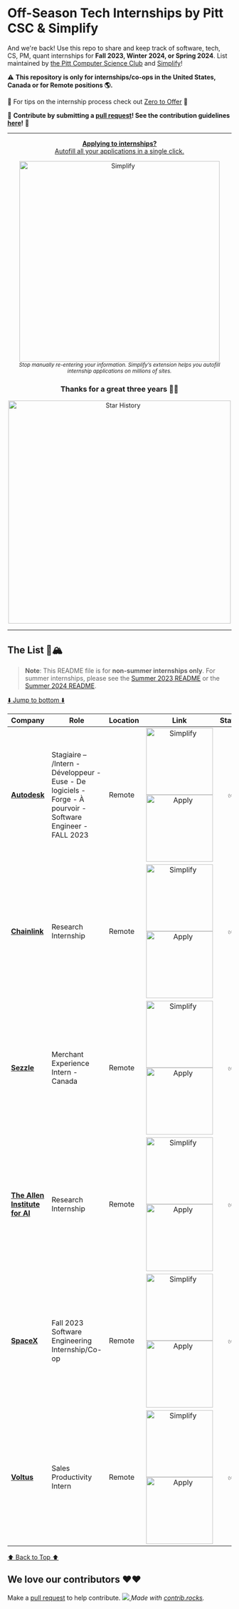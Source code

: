 # Off-Season Tech Internships by Pitt CSC & Simplify
And we're back! Use this repo to share and keep track of software, tech, CS, PM, quant internships for **Fall 2023, Winter 2024, or Spring 2024**. List maintained by [the Pitt Computer Science Club](https://pittcsc.org/) and [Simplify](https://simplify.jobs/)!

:warning: **This repository is only for internships/co-ops in the United States, Canada or for Remote positions :earth_americas:.**

🧠 For tips on the internship process check out [Zero to Offer](https://www.pittcs.wiki/zero-to-offer) 🧠

🙏 **Contribute by submitting a [pull request](https://github.com/susam/gitpr#create-pull-request)! See the contribution guidelines [here](https://github.com/pittcsc/Summer2024-Internships/blob/dev/CONTRIBUTING.md)!** 🙏

---
<div align="center">
  <p>
    <a href="https://simplify.jobs/?utm_source=pittcsc&utm_medium=internships_repo">
      <b>Applying to internships?</b>
      <br>
      Autofill all your applications in a single click.
      <br>
      <div>
        <a href="https://simplify.jobs/?utm_source=pittcsc&utm_medium=internships_repo">
          <img src="https://res.cloudinary.com/dpeo4xcnc/image/upload/v1636594918/simplify_pittcsc.png" width="450" alt="Simplify">
        </a>
      </div>
    </a>
    <sub><i>Stop manually re-entering your information. Simplify’s extension helps you autofill internship applications on millions of sites.</i></sub>
  </p>
</div>

<div align="center">
  <h3>
    Thanks for a great three years 💖💖
  </h3>
  <p>
    <img src="https://api.star-history.com/svg?repos=pittcsc/Summer2024-Internships&type=Date" width="500" alt="Star History">
  </p>
</div>

---

## The List 🚴🏔
> **Note**:
> This README file is for **non-summer internships only**. For summer internships, please see the [Summer 2023 README](https://github.com/pittcsc/Summer2024-Internships/blob/dev/README-2023.md) or the [Summer 2024 README](https://github.com/pittcsc/Summer2024-Internships/blob/dev/README.md).

[⬇️ Jump to bottom ⬇️](https://github.com/pittcsc/Summer2024-Internships/blob/dev/README-Off-Season.md#we-love-our-contributors-%EF%B8%8F%EF%B8%8F)
<!-- Please leave a one line gap between this and the table TABLE_START (DO NOT CHANGE THIS LINE) -->

| Company | Role | Location | Link | Status |
| --- | --- | --- | :---: | :---: |
| **[Autodesk](https://simplify.jobs/c/autodesk)** | Stagiaire – /Intern - Développeur - Euse - De logiciels - Forge - À pourvoir - Software Engineer - FALL 2023 | Remote | <a href="https://simplify.jobs/p/f888c90f-e621-46bf-9c0f-35436174dfe7"><img src="https://i.imgur.com/kvraaHg.png" width="150" alt="Simplify"></a><a href="https://autodesk.wd1.myworkdayjobs.com/Ext/job/Quebec-CAN---Remote/Intern--Software-Developer--Fall-2023-_23WD66924"><img src="https://i.imgur.com/5JF7mJI.png" width="150" alt="Apply"></a> | ✅ |
| **[Chainlink](https://simplify.jobs/c/chainlink)** | Research Internship | Remote | <a href="https://simplify.jobs/p/7f0f586f-0442-44ed-9889-a49423a78b43"><img src="https://i.imgur.com/kvraaHg.png" width="150" alt="Simplify"></a><a href="https://jobs.lever.co/chainlink/c79ebded-4d90-417f-8958-fbaffdae6018/apply"><img src="https://i.imgur.com/5JF7mJI.png" width="150" alt="Apply"></a> | ✅ |
| **[Sezzle](https://simplify.jobs/c/sezzle)** | Merchant Experience Intern - Canada | Remote | <a href="https://simplify.jobs/p/4128e528-d401-4f69-80de-677fed6f7371"><img src="https://i.imgur.com/kvraaHg.png" width="150" alt="Simplify"></a><a href="https://boards.greenhouse.io/sezzle/jobs/5644947003"><img src="https://i.imgur.com/5JF7mJI.png" width="150" alt="Apply"></a> | ✅ |
| **[The Allen Institute for AI](https://simplify.jobs/c/the-allen-institute-for-ai)** | Research Internship | Remote | <a href="https://simplify.jobs/p/6d05c45c-9256-4df6-8b2b-76d45a1dbae6"><img src="https://i.imgur.com/kvraaHg.png" width="150" alt="Simplify"></a><a href="https://boards.greenhouse.io/thealleninstitute/jobs/2171324"><img src="https://i.imgur.com/5JF7mJI.png" width="150" alt="Apply"></a> | ✅ |
| **[SpaceX](https://simplify.jobs/c/spacex)** | Fall 2023 Software Engineering Internship/Co-op | Remote | <a href="https://simplify.jobs/p/e891acd1-c99c-4e43-8ad2-04182c9f64aa"><img src="https://i.imgur.com/kvraaHg.png" width="150" alt="Simplify"></a><a href="https://boards.greenhouse.io/spacex/jobs/6675035002?gh_jid=6675035002"><img src="https://i.imgur.com/5JF7mJI.png" width="150" alt="Apply"></a> | ✅ |
| **[Voltus](https://simplify.jobs/c/voltus)** | Sales Productivity Intern | Remote | <a href="https://simplify.jobs/p/e13be4d8-8e28-4ce6-aa6c-a533da3ae3ac"><img src="https://i.imgur.com/kvraaHg.png" width="150" alt="Simplify"></a><a href="https://jobs.lever.co/voltus/abc773f3-edbc-4027-81fb-7668ef803e8d/apply"><img src="https://i.imgur.com/5JF7mJI.png" width="150" alt="Apply"></a> | ✅ |

<!-- Please leave a one line gap between this and the table TABLE_END (DO NOT CHANGE THIS LINE) -->
[⬆️ Back to Top ⬆️](https://github.com/pittcsc/Summer2024-Internships/blob/dev/README-Off-Season.md#the-list-)

## We love our contributors ❤️❤️
Make a [pull request](https://github.com/susam/gitpr#create-pull-request) to help contribute.
<a href="https://github.com/pittcsc/Summer2024-Internships/graphs/contributors">
  <img src="https://contrib.rocks/image?repo=pittcsc/Summer2024-Internships&columns=24&max=480"/>
</a>
*Made with [contrib.rocks](https://contrib.rocks).*
